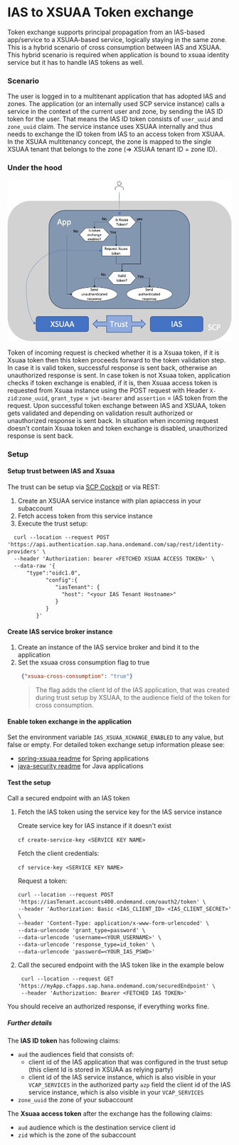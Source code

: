 # IAS to XSUAA Token exchange
Token exchange supports principal propagation from an IAS-based app/service to a XSUAA-based service, logically staying in the same zone.
This is a hybrid scenario of cross consumption between IAS and XSUAA. This hybrid scenario is required when application is bound to xsuaa identity service but it has to handle IAS tokens as well. 

### Scenario
The user is logged in to a multitenant application that has adopted IAS and zones.
The application (or an internally used SCP service instance) calls a service in the context of the current user and zone, by sending the IAS ID token for the user. That means the IAS ID token consists of `user_uuid` and `zone_uuid` claim.
The service instance uses XSUAA internally and thus needs to exchange the ID token from IAS to an access token from XSUAA. 
In the XSUAA multitenancy concept, the zone is mapped to the single XSUAA tenant that belongs to the zone (=> XSUAA tenant ID = zone ID).

### Under the hood
![IAS -> XSUAA token xchange flow diagram](token-xchange.png)

Token of incoming request is checked whether it is a Xsuaa token, if it is Xsuaa token then this token proceeds forward to the token validation step. In case it is valid token, successful response is sent back, otherwise an unauthorized response is sent. 
In case token is not Xsuaa token, application checks if token exchange is enabled, if it is, then Xsuaa access token is requested from Xsuaa instance using the POST request with Header `X-zid`:`zone_uuid`, `grant_type` = `jwt-bearer` and `assertion` = IAS token from the request. Upon successful token exchange between IAS and XSUAA, token gets validated and depending on validation result authorized or unauthorized response is sent back.
In situation when incoming request doesn't contain Xsuaa token and token exchange is disabled, unauthorized response is sent back. 
### Setup
#### Setup trust between IAS and Xsuaa 
The trust can be setup via
[SCP Cockpit](https://help.sap.com/viewer/65de2977205c403bbc107264b8eccf4b/Cloud/en-US/161f8f0cfac64c4fa2d973bc5f08a894.html)
or via REST:
1. Create an XSUAA service instance with plan apiaccess in your subaccount
2. Fetch access token from this service instance
3. Execute the trust setup:
  ```shell script
    curl --location --request POST 'https://api.authentication.sap.hana.ondemand.com/sap/rest/identity-providers' \
    --header 'Authorization: bearer <FETCHED XSUAA ACCESS TOKEN>' \
    --data-raw '{
        "type":"oidc1.0",
              "config":{
                 "iasTenant": {
                   "host": "<your IAS Tenant Hostname>"
                 }
              }
           }'
   ```
#### Create IAS service broker instance
1. Create an instance of the IAS service broker and bind it to the application
2. Set the xsuaa cross consumption flag to true
   ```json
    {"xsuaa-cross-consumption": "true"}
    ```
    > The flag adds the client Id of the IAS application, that was created during trust setup by XSUAA, to the audience field of the token for cross consumption.
#### Enable token exchange in the application
Set the environment variable `IAS_XSUAA_XCHANGE_ENABLED` to any value, but false or empty. For detailed token exchange setup information please see:
- [spring-xsuaa readme](https://github.com/SAP/cloud-security-xsuaa-integration/tree/master/spring-xsuaa#ias-to-xsuaa-token-exchange) for Spring applications
- [java-security readme](https://github.com/SAP/cloud-security-xsuaa-integration/tree/master/java-security#ias-to-xsuaa-token-exchange) for Java applications
#### Test the setup
Call a secured endpoint with an IAS token
1. Fetch the IAS token using the service key for the IAS service instance
   
   Create service key for IAS instance if it doesn't exist
   
   `cf create-service-key <SERVICE KEY NAME>`
   
   Fetch the client credentials:
   
   `cf service-key <SERVICE KEY NAME>`
   
   Request a token:
   
   ```shell script
   curl --location --request POST 'https://iasTenant.accounts400.ondemand.com/oauth2/token' \
   --header 'Authorization: Basic <IAS_CLIENT_ID> <IAS_CLIENT_SECRET>' \
   --header 'Content-Type: application/x-www-form-urlencoded' \
   --data-urlencode 'grant_type=password' \
   --data-urlencode 'username=<YOUR_USERNAME>' \
   --data-urlencode 'response_type=id_token' \
   --data-urlencode 'password=<YOUR_IAS_PSWD>'
   ```
   
2. Call the secured endpoint with the IAS token like in the example below
   ```shell script
    curl --location --request GET 'https://myApp.cfapps.sap.hana.ondemand.com/securedEndpoint' \
    --header 'Authorization: Bearer <FETCHED IAS TOKEN>'
   ```
You should receive an authorized response, if everything works fine.
   
##### Further details
The **IAS ID token** has following claims:
- `aud` the audiences field that consists of:
    - client id of the IAS application that was configured in the trust setup (this client Id is stored in XSUAA as relying party)
    - client id of the IAS service instance, which is also visible in your `VCAP_SERVICES` in the authorized party `azp` field
the client id of the IAS service instance, which is also visible in your `VCAP_SERVICES`
- `zone_uuid` the zone of your subaccount 

The **Xsuaa access token** after the exchange has the following claims:
- `aud` audience which is the destination service client id 
- `zid` which is the zone of the subaccount
